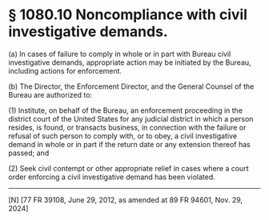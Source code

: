 # § 1080.10   Noncompliance with civil investigative demands.

(a) In cases of failure to comply in whole or in part with Bureau civil investigative demands, appropriate action may be initiated by the Bureau, including actions for enforcement.


(b) The Director, the Enforcement Director, and the General Counsel of the Bureau are authorized to:


(1) Institute, on behalf of the Bureau, an enforcement proceeding in the district court of the United States for any judicial district in which a person resides, is found, or transacts business, in connection with the failure or refusal of such person to comply with, or to obey, a civil investigative demand in whole or in part if the return date or any extension thereof has passed; and


(2) Seek civil contempt or other appropriate relief in cases where a court order enforcing a civil investigative demand has been violated.



---

[N] [77 FR 39108, June 29, 2012, as amended at 89 FR 94601, Nov. 29, 2024]











